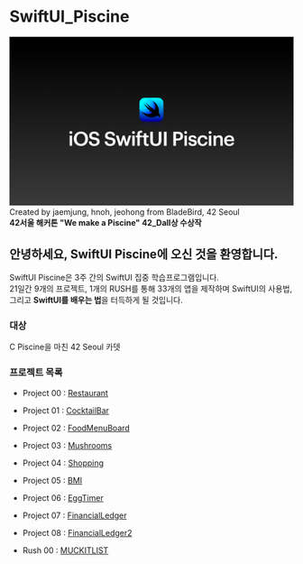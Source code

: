 # SwiftUI_Piscine
![intro](./img/intro.png)
Created by jaemjung, hnoh, jeohong from BladeBird, 42 Seoul
<br> **42서울 해커톤 "We make a Piscine" 42_Dall상 수상작**
## 안녕하세요, SwiftUI Piscine에 오신 것을 환영합니다.
SwiftUI Piscine은 3주 간의 SwiftUI 집중 학습프로그램입니다.
<br> 21일간 9개의 프로젝트, 1개의 RUSH를 통해 33개의 앱을 제작하며 SwiftUI의 사용법,
<br> 그리고 **SwiftUI를 배우는 법**을 터득하게 될 것입니다.

### 대상

C Piscine을 마친 42 Seoul 카뎃

### 프로젝트 목록
- Project 00 : [Restaurant](https://github.com/JaemooJung/SwiftUI_Piscine/blob/master/Piscine%20iOS%20SwiftUI%20Project%2000.pdf)
  
- Project 01 : [CocktailBar](https://github.com/JaemooJung/SwiftUI_Piscine/blob/master/Piscine%20iOS%20SwiftUI%20Project%2001.pdf)
- Project 02 : [FoodMenuBoard](https://github.com/JaemooJung/SwiftUI_Piscine/blob/master/Piscine%20iOS%20SwiftUI%20Project%2002.pdf)
- Project 03 : [Mushrooms](https://github.com/JaemooJung/SwiftUI_Piscine/blob/master/Piscine%20iOS%20SwiftUI%20Project%2003.pdf)
- Project 04 : [Shopping](https://github.com/JaemooJung/SwiftUI_Piscine/blob/master/Piscine%20iOS%20SwiftUI%20Project%2004.pdf)
- Project 05 : [BMI](https://github.com/JaemooJung/SwiftUI_Piscine/blob/master/Piscine%20iOS%20SwiftUI%20Project%2005.pdf)
- Project 06 : [EggTimer](https://github.com/JaemooJung/SwiftUI_Piscine/blob/master/Piscine%20iOS%20SwiftUI%20Project%2006.pdf)
- Project 07 : [FinancialLedger](https://github.com/JaemooJung/SwiftUI_Piscine/blob/master/Piscine%20iOS%20SwiftUI%20Project%2007.pdf)
- Project 08 : [FinancialLedger2](https://github.com/JaemooJung/SwiftUI_Piscine/blob/master/Piscine%20iOS%20SwiftUI%20Project%2008.pdf)
- Rush 00 : [MUCKITLIST](https://github.com/JaemooJung/SwiftUI_Piscine/blob/master/Piscine%20iOS%20SwiftUI%20Rush00.pdf)
